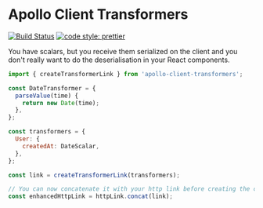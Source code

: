 # Apollo Client Transformers

[![Build Status](https://travis-ci.org/cult-of-coders/apollo-client-transformers.svg?branch=master)](https://travis-ci.org/cult-of-coders/apollo-client-transformers)
[![code style: prettier](https://img.shields.io/badge/code_style-prettier-ff69b4.svg)](https://github.com/prettier/prettier)

You have scalars, but you receive them serialized on the client and you don't really want to do the deserialisation in your React components.

```js
import { createTransformerLink } from 'apollo-client-transformers';

const DateTransformer = {
  parseValue(time) {
    return new Date(time);
  },
};

const transformers = {
  User: {
    createdAt: DateScalar,
  },
};

const link = createTransformerLink(transformers);

// You can now concatenate it with your http link before creating the client like so:
const enhancedHttpLink = httpLink.concat(link);
```

